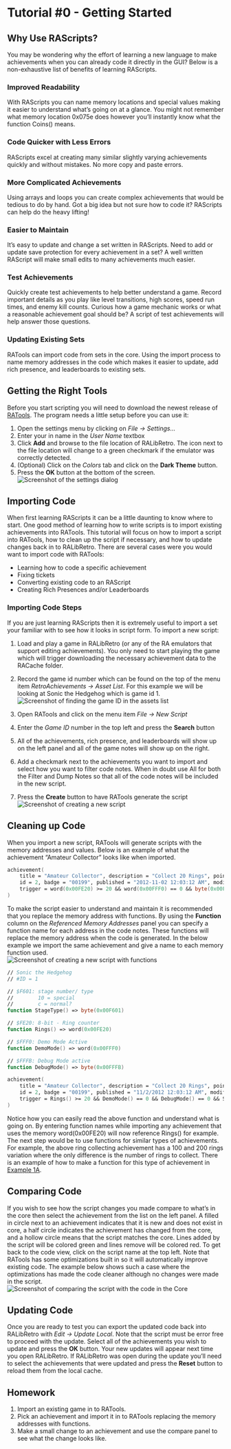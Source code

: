 # Tutorial #0 - Getting Started
## Why Use RAScripts?
You may be wondering why the effort of learning a new language to make achievements when you can already code it directly in the GUI?  Below is a non-exhaustive list of benefits of learning RAScripts.
### Improved Readability
With RAScripts you can name memory locations and special values making it easier to understand what’s going on at a glance.  You might not remember what memory location 0x075e does however you’ll instantly know what the function Coins() means.

### Code Quicker with Less Errors
RAScripts excel at creating many similar slightly varying achievements quickly and without mistakes. No more copy and paste errors. 

### More Complicated Achievements
Using arrays and loops you can create complex achievements that would be tedious to do by hand.  Got a big idea but not sure how to code it? RAScripts can help do the heavy lifting!

### Easier to Maintain
It’s easy to update and change a set written in RAScripts.  Need to add or update save protection for every achievement in a set? A well written RAScript will make small edits to many achievements much easier.

### Test Achievements
Quickly create test achievements to help better understand a game.  Record important details as you play like level transitions, high scores, speed run times, and enemy kill counts. Curious how a game mechanic works or what a reasonable achievement goal should be? A script of test achievements will help answer those questions.

### Updating Existing Sets
RATools can import code from sets in the core.  Using the import process to name memory addresses in the code which makes it easier to update, add rich presence, and leaderboards to existing sets.

## Getting the Right Tools
Before you start scripting you will need to download the newest release of [RATools](https://github.com/Jamiras/RATools/releases). The program needs a little setup before you can use it:
1) Open the settings menu by clicking on *File -> Settings…*
2) Enter your in name in the *User Name* textbox
3) Click **Add** and browse to the file location of RALibRetro. The icon next to the file location will change to a green checkmark if the emulator was correctly detected.
4) (Optional) Click on the *Colors* tab and click on the **Dark Theme** button.
5) Press the **OK** button at the bottom of the screen.<br>
![Screenshot of the settings dialog](RATools_Settings.PNG)
 
## Importing Code
When first learning RAScripts it can be a little daunting to know where to start.  One good method of learning how to write scripts is to import existing achievements into RATools.  This tutorial will focus on how to import a script into RATools, how to clean up the script if necessary, and how to update changes back in to RALibRetro. There are several cases were you would want to import code with RATools:<br>
* Learning how to code a specific achievement
* Fixing tickets
* Converting existing code to an RAScript
* Creating Rich Presences and/or Leaderboards<br>
### Importing Code Steps
If you are just learning RAScripts then it is extremely useful to import a set your familiar with to see how it looks in script form. To import a new script:<br>
1) Load and play a game in RALibRetro (or any of the RA emulators that support editing achievements).  You only need to start playing the game which will trigger downloading the necessary achievement data to the RACache folder.
2) Record the game id number which can be found on the top of the menu item *RetroAchievements -> Asset List*.  For this example we will be looking at Sonic the Hedgehog which is game id 1.<br>
![Screenshot of finding the game ID in the assets list](Assets_List.PNG)
 
3) Open RATools and click on the menu item *File -> New Script*
4) Enter the *Game ID* number in the top left and press the **Search** button
5) All of the achievements, rich presence, and leaderboards will show up on the left panel and all of the game notes will show up on the right.
6) Add a checkmark next to the achievements you want to import and select how you want to filter code notes.  When in doubt use All for both the Filter and Dump Notes so that all of the code notes will be included in the new script.
7) Press the **Create** button to have RATools generate the script<br>
![Screenshot of creating a new script](New_Script.PNG)
## Cleaning up Code
When you import a new script, RATools will generate scripts with the memory addresses and values. Below is an example of what the achievement “Amateur Collector” looks like when imported.
```fsharp
achievement(
    title = "Amateur Collector", description = "Collect 20 Rings", points = 2,
    id = 2, badge = "00199", published = "2012-11-02 12:03:12 AM", modified = "2021-03-01 5:48:45 PM",
    trigger = word(0x00FE20) >= 20 && word(0x00FFF0) == 0 && byte(0x00FFFB) == 0 && byte(0x00F601) == 12
)
```
To make the script easier to understand and maintain it is recommended that you replace the memory address with functions. By using the **Function** column on the *Referenced Memory Addresses* panel you can specify a function name for each address in the code notes.  These functions will replace the memory address when the code is generated. In the below example we import the same achievement and give a name to each memory function used.<br>
![Screenshot of creating a new script with functions](New_Script_With_Functions.PNG)

```fsharp
// Sonic the Hedgehog
// #ID = 1

// $F601: stage number/ type
//        10 = special
//        c = normal?
function StageType() => byte(0x00F601)

// $FE20: 8-bit - Ring counter
function Rings() => word(0x00FE20)

// $FFF0: Demo Mode Active
function DemoMode() => word(0x00FFF0)

// $FFFB: Debug Mode active
function DebugMode() => byte(0x00FFFB)

achievement(
    title = "Amateur Collector", description = "Collect 20 Rings", points = 2,
    id = 2, badge = "00199", published = "11/2/2012 12:03:12 AM", modified = "3/1/2021 5:48:45 PM",
    trigger = Rings() >= 20 && DemoMode() == 0 && DebugMode() == 0 && StageType() == 12
)
```
Notice how you can easily read the above function and understand what is going on.  By entering function names while importing any achievement that uses the memory word(0x00FE20) will now reference Rings() for example. The next step would be to use functions for similar types of achievements.  For example, the above ring collecting achievement has a 100 and 200 rings variation where the only difference is the number of rings to collect.  There is an example of how to make a function for this type of achievement in [Example 1A](../01_Memory/Example_1A.md).
## Comparing Code
If you wish to see how the script changes you made compare to what’s in the core then select the achievement from the list on the left panel. A filled in circle next to an achievement indicates that it is new and does not exist in core, a half circle indicates the achievement has changed from the core, and a hollow circle means that the script matches the core. Lines added by the script will be colored green and lines remove will be colored red. To get back to the code view, click on the script name at the top left. Note that RATools has some optimizations built in so it will automatically improve existing code.  The example below shows such a case where the optimizations has made the code cleaner although no changes were made in the script.<br>
![Screenshot of comparing the script with the code in the Core](Code_Compare.PNG)
## Updating Code
Once you are ready to test you can export the updated code back into RALibRetro with *Edit -> Update Local*.  Note that the script must be error free to proceed with the update. Select all of the achievements you wish to update and press the **OK** button.  Your new updates will appear next time you open RALibRetro. If RALibRetro was open during the update you’ll need to select the achievements that were updated and press the **Reset** button to reload them from the local cache.
## Homework
1. Import an existing game in to RATools.
2. Pick an achievement and import it in to RATools replacing the memory addresses  with functions.
3. Make a small change to an achievement and use the compare panel to see what the change looks like.